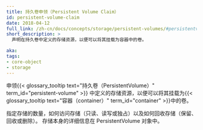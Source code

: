 ```yaml
---
title: 持久卷申领（Persistent Volume Claim）
id: persistent-volume-claim
date: 2018-04-12
full_link: /zh-cn/docs/concepts/storage/persistent-volumes/#persistentvolumeclaims
short_description: >
  声明在持久卷中定义的存储资源，以便可以将其挂载为容器中的卷。

aka: 
tags:
- core-object
- storage
---
```


<!--
title: Persistent Volume Claim
id: persistent-volume-claim
date: 2018-04-12
full_link: /docs/concepts/storage/persistent-volumes/#persistentvolumeclaims
short_description: >
  Claims storage resources defined in a PersistentVolume so that it can be mounted as a volume in a container.

aka: 
tags:
- core-object
- storage
-->

<!--
 Claims storage resources defined in a {{< glossary_tooltip text="PersistentVolume" term_id="persistent-volume" >}} so that it can be mounted as a volume in a {{< glossary_tooltip text="container" term_id="container" >}}.
-->
申领{{< glossary_tooltip text="持久卷（PersistentVolume）" term_id="persistent-volume" >}}
中定义的存储资源，以便可以将其挂载为{{< glossary_tooltip text="容器（container）" term_id="container" >}}中的卷。

<!--more--> 

<!--
Specifies the amount of storage, how the storage will be accessed (read-only, read-write and/or exclusive) and how it is reclaimed (retained, recycled or deleted). Details of the storage itself are described in the PersistentVolume object.
-->
指定存储的数量，如何访问存储（只读、读写或独占）以及如何回收存储（保留、回收或删除）。
存储本身的详细信息在 PersistentVolume 对象中。
